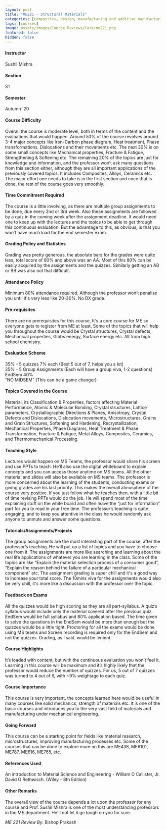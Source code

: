 ```yaml
---
layout: post
title: "ME221 - Structural Materials"
categories: [composites, design, manufacturing and additive manufacturing, structural analysis, ME]
tags: [courses]
image: assets/images/Course Reviews/Core/me221.png
featured: false
hidden: false
---
```


#### Instructor
Sushil Mishra

#### Section
S1

#### Semester
Autumn '20

#### Course Difficulty
Overall the course is moderate level, both in terms of the content and the evaluations that would happen. Around 50% of the course revolves around 3-4 major concepts like Iron-Carbon phase diagram, Heat treatment, Phase transformations, Dislocations and their movements etc. The next 30% is on some small concepts like Mechanical properties, Fracture & Fatigue, Strengthening & Softening etc. The remaining 20% of the topics are just for knowledge and information, and the professor won’t ask many questions from this section either, although they are all important applications of the previously covered topics. It includes Composites, Alloys, Ceramics etc. The major effort one needs to take is in the first section and once that is done, the rest of the course goes very smoothly.

#### Time Commitment Required
The course is a little involving, as there are multiple group assignments to be done, due every 2nd or 3rd week. Also these assignments are followed by a quiz in the coming week after the assignment deadline. It would need one to keep up with the lectures and the topics to be able to get through this continuous evaluation. But the advantage to this, as obvious, is that you won’t have much load for the end semester exam.

#### Grading Policy and Statistics
Grading was pretty generous, the absolute bars for the grades were quite less, total score of 80% and above was an AA. Most of this 80% can be easily acquired by the assignments and the quizzes. Similarly getting an AB or BB was also not that difficult.

#### Attendance Policy
Minimum 80% attendance required, Although the professor won’t penalise you until it's very less like 20-30%. No DX grade.

#### Pre-requisites
There are no prerequisites for this course, It's a core course for ME so everyone gets to register from ME at least. Some of the topics that will help you throughout the course would be Crystal structures, Crystal defects, Mechanical properties, Gibbs energy, Surface energy etc. All from high school chemistry.

#### Evaluation Scheme
35% - 5 quizzes 7% each (Best 5 out of 7, helps you a lot)  
25% - 5 Group Assignments (Each will have a group viva, 1-2 questions)  
EndSem 40%  
“NO MIDSEM” (This can be a game changer)

#### Topics Covered in the Course
Material, its Classification & Properties, factors affecting Material Performance, Atomic & Molecular Bonding, Crystal structures, Lattice parameters, Crystallographic Directions & Planes, Anisotropy, Crystal Defects and Dislocations, Dislocation movements, Microstructures, Grains and Grain Structures, Softening and Hardening, Recrystallization, Mechanical Properties, Phase Diagrams, Heat Treatment & Phase Transformation, Fracture & Fatigue, Metal Alloys, Composites, Ceramics, and Thermomechanical Processing.

#### Teaching Style
Lectures would happen on MS Teams, the professor would share his screen and use PPTs to teach. He’ll also use the digital whiteboard to explain concepts and you can access those anytime on MS teams. All the other material and slides will also be available on MS teams. The professor is more concerned about the learning of the students, conducting exams or giving grades are his last priority. This makes the overall atmosphere of the course very positive. If you just follow what he teaches then, with a little bit of time revising PPTs would do the job. He will spend most of the time explaining stuff on the white board and often leave the “just for information” part for you to read in your free time. The professor’s teaching is quite engaging, and to keep you attentive in the class he would randomly ask anyone to unmute and answer some questions.

#### Tutorials/Assignments/Projects
The group assignments are the most interesting part of the course, after the professor’s teaching. He will put up a list of topics and you have to choose one from it. The assignments are more like searching and learning about the real life applications of whatever you are learning in the class. Some of the topics are like “Explain the material selection process of a consumer good”, “Explain the reason behind the failure of a particular mechanical component” etc. The assignment grading is super chill and it's a good way to increase your total score. The 10mins viva for the assignments would also be very chill, it's more like a discussion with the professor over the topic.

#### Feedback on Exams
All the quizzes would be high scoring as they are all part-syllabus. A quiz’s syllabus would include only the material covered after the previous quiz. EndSem would be full syllabus and 80% application based. The time given to solve the questions in the EndSem would be more than enough but the quizzes would be a little tight. Proctoring for all the exams would be done using MS teams and Screen recording is required only for the EndSem and not the quizzes. Grading, as I said, would be lenient.

#### Course Highlights
It’s loaded with content, but with the continuous evaluation you won’t feel it. Learning in this course will be maximum and it’s highly likely that the professor would reduce the number of quizzes. For us, 5 out of 7 quizzes was turned to 4 out of 6, with ~9% weightage to each quiz.

#### Course Importance
This course is very important, the concepts learned here would be useful in many courses like solid mechanics, strength of materials etc. It is one of the basic courses and introduces you to the very vast field of materials and manufacturing under mechanical engineering.

#### Going Forward
This course can be a starting point for fields like material research, microstructures, improving manufacturing processes etc. Some of the courses that can be done to explore more on this are ME438, ME6101, ME787, ME616, ME765, etc.

#### References Used
An introduction to Material Science and Engineering - William D Callister, Jr. David G Rethwisch. (Wiley - 8th Edition)

#### Other Remarks
The overall view of the course depends a lot upon the professor for any course and Prof. Sushil Mishra is one of the most understanding professors in the ME department. He'll not let it go tough on you for sure.

*ME 221 Review By:* Bishop Prakash